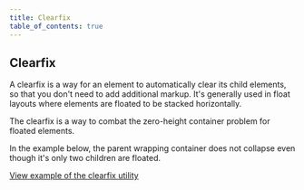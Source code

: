 ```yaml
---
title: Clearfix
table_of_contents: true
---
```


## Clearfix

A clearfix is a way for an element to automatically clear its child elements, so that you don't need to add additional markup. It's generally used in float layouts where elements are floated to be stacked horizontally.

The clearfix is a way to combat the zero-height container problem for floated elements.

In the example below, the parent wrapping container does not collapse even though it's only two children are floated.

<a href="https://canonical-web-and-design.github.io/vanilla-framework/examples/utilities/clearfix/"
    class="js-example">
View example of the clearfix utility
</a>
